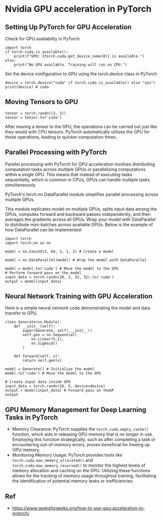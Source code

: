 # Nvidia GPU acceleration in PyTorch

## Setting Up PyTorch for GPU Acceleration
Check for GPU availability in PyTorch
```
import torch
if torch.cuda.is_available():
	print(f"GPU: {torch.cuda.get_device_name(0)} is available.")
else:
	print("No GPU available. Training will run on CPU.")
```
Set the device configuration to GPU using the torch.device class in PyTorch
```
device = torch.device("cuda" if torch.cuda.is_available() else "cpu")
print(device) # cuda
```
## Moving Tensors to GPU
```
tensor = torch.randn((3, 3))
tensor = tensor.to('cuda')
```
After moving a tensor to the GPU, the operations can be carried out just like they would with CPU tensors. PyTorch automatically utilizes the GPU for these operations, leading to quicker computation times.

## Parallel Processing with PyTorch
Parallel processing with PyTorch for GPU acceleration involves distributing computation tasks across multiple GPUs or parallelizing computations within a single GPU. This means that instead of executing tasks sequentially, which is common in CPUs, GPUs can handle multiple tasks simultaneously.

PyTorch's torch.nn.DataParallel module simplifies parallel processing across multiple GPUs.

This module replicates model on multiple GPUs, splits input data among the GPUs, computes forward and backward passes independently, and then averages the gradients across all GPUs. Wrap your model with DataParallel to distribute mini-batches across available GPUs. Below is the example of how DataParallel can be implemented:
```
import torch
import torch.nn as nn

model = nn.Conv2d(3, 64, 3, 1, 1) # Create a model

model = nn.DataParallel(model) # Wrap the model with DataParallel

model = model.to('cuda') # Move the model to the GPU
# Perform forward pass on the model
input_data = torch.randn(20, 3, 32, 32).to('cuda')
output = model(input_data)
```

## Neural Network Training with GPU Acceleration
Here is a simple neural network code demonstrating the model and data transfer to GPU.
```
class Generate(nn.Module):
	def __init__(self):
		super(Generate, self).__init__()
		self.gen = nn.Sequential(
			nn.Linear(5,1),
			nn.Sigmoid()
		)

	def forward(self, x):
		return self.gen(x)

model = Generate() # Initialize the model
model.to('cuda') # Move the model to the GPU

# Create input data inside GPU
input_data = torch.randn(16, 5, device=device)
output = model(input_data) # Forward pass on theGP
output
```
## GPU Memory Management for Deep Learning Tasks in PyTorch

- Memory Clearance: PyTorch supplies the `torch.cuda.empty_cache()` function, which aids in releasing GPU memory that is no longer in use. Employing this function strategically, such as after completing a task or encountering out-of-memory errors, proves beneficial for freeing up GPU memory.
- Monitoring Memory Usage: PyTorch provides tools like `torch.cuda.max_memory_allocated()` and `torch.cuda.max_memory_reserved()` to monitor the highest levels of memory allocation and caching on the GPU. Utilizing these functions allows for the tracking of memory usage throughout training, facilitating the identification of potential memory leaks or inefficiencies.

## Ref
- https://www.geeksforgeeks.org/how-to-use-gpu-acceleration-in-pytorch/